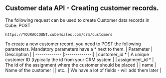 ## Customer data API - Creating customer records.
The following request can be used to create Customer data records in Cube:
POST
```
https://YOURACCOUNT.cube4sales.com/crm/customers
```
To create a new customer record, you need to POST the following parameters. Mandatory parameters have a * next to them.
| Parameter     | Description   |
| ------------- |:-------------:|
| customer_id *   | A unique customer ID (typically the id from your CRM system |
| assignment_id * | The id of the assignment where the customer should be placed |
| name          | Name of the customer |
| etc..          | We have a lot of fields - will add them later |

